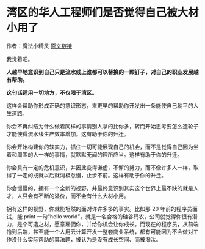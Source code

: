 # 湾区的华人工程师们是否觉得自己被大材小用了

作者：魔法小精灵
[原文链接](https://www.zhihu.com/question/448500718/answer/1792697921)

我觉着吧。

**人越早地意识到自己只是流水线上谁都可以替换的一颗钉子，对自己的职业发展越有帮助。**

**这句话适用一切地方，不仅限于湾区。**

这样会帮助你形成正确的意识形态，来更早的帮助你开发出一条能使自己躺平的人生道路。

你会不再纠结为什么做着同样的事情别人拿的比你多，转而开始思考要怎么造轮子才能使得流水线生产效率增加。这有助于你的升迁。

你会开始构建你的软实力，抓住一切可能展现自己的机会，而不是觉得自己因为坐着和周围的人一样的事情，就默默无闻的理所应当。这样有助于你的升迁。

你会具有一定的危机意识，并因此变得谦虚，不懈的努力，而不像许多人一样，取得了一定的成就以后就消极怠慢，止步不前。这样有助于你的升迁。

你会慢慢的，拥有一个全新的视野，并最终意识到其实这个世界上最不缺的就是人才，人只会有不断的溢价，而不会有什么大材小用。

拥有这样的视野，你就能坦然的面对许许多多的事实。比如那 20 年前的程序员面试，能 print 一句“hello world”，就是一名合格的硅谷码农，公司就觉得你很有潜力，是个可造之材，愿意雇佣你，并给你机会让你成长。而现在的程序员，从前端撸到后端，甚至能一个人用云计算开发一整套商业系统，都有可能因为不会做对工作没什么实际帮助的算法题，被认为是没有成长空间、而被淘汰。
